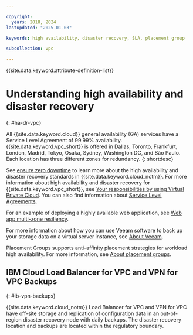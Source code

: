 ```yaml
---

copyright:
  years: 2018, 2024
lastupdated: "2025-01-03"

keywords: high availability, disaster recovery, SLA, placement group

subcollection: vpc

---
```


{{site.data.keyword.attribute-definition-list}}

# Understanding high availability and disaster recovery
{: #ha-dr-vpc}

All {{site.data.keyword.cloud}} general availability (GA) services have a Service Level Agreement of 99.99% availability.
{{site.data.keyword.vpc_short}} is offered in Dallas, Toronto, Frankfurt, London, Madrid, Tokyo, Osaka, Sydney, Washington DC, and São Paulo. Each location has three different zones for redundancy.
{: shortdesc}

See [ensure zero downtime](/docs/resiliency?topic=resiliency-ha-redundancy#zero-downtime) to learn more about the high
availability and disaster recovery standards in {{site.data.keyword.cloud_notm}}. For more information about high
availability and disaster recovery for {{site.data.keyword.vpc_short}}, see
[Your responsibilities by using Virtual Private Cloud](/docs/vpc?topic=vpc-responsibilities-vpc). You can
also find information about [Service Level Agreements](/docs/overview?topic=overview-slas).

For an example of deploying a highly available web application, see [Web app multi-zone resiliency](/docs/pattern-vpc-vsi-multizone-resiliency?topic=pattern-vpc-vsi-multizone-resiliency-overview).

For more information about how you can use Veeam software to back up your storage data on a virtual server instance, see
[About Veeam](/docs/vpc?topic=vpc-about-veeam).

Placement Groups supports anti-affinity placement strategies for workload high availability. For more information, see [About placement groups](/docs/vpc?topic=vpc-about-placement-groups-for-vpc).

## IBM Cloud Load Balancer for VPC and VPN for VPC Backups
{: #lb-vpn-backups}

{{site.data.keyword.cloud_notm}} Load Balancer for VPC and VPN for VPC have off-site storage and replication of configuration data in an out-of-region disaster recovery node with daily backups. The disaster recovery location and backups are located within the regulatory boundary.
